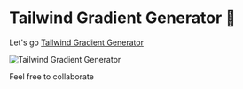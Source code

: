 # Tailwind Gradient Generator 🎉
Let's go [Tailwind Gradient Generator](https://tailwind-gradient-generator.netlify.app/)

![Tailwind Gradient Generator](https://media.giphy.com/media/h5tywoc8E8mtWm3JQn/source.gif)

Feel free to collaborate